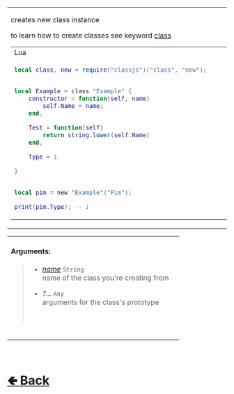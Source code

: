 <table>
<tr><td>

creates new class instance<br>

to learn how to create classes see keyword [class](https://github.com/ReRand/LuaClassJS/wiki/class)

<table>

<tr><td> Lua </td></tr>
<tr><td>

```lua
local class, new = require("classjs")("class", "new");


local Example = class "Example" {
    constructor = function(self, name)
        self.Name = name;
    end,

    Test = function(self)
        return string.lower(self.Name)                            
    end,

    Type = 1

}


local pim = new "Example"("Pim");

print(pim.Type); -- 1
```

</td></tr>
</table>

</td><td> 

<b>Type:</b><br>
- `Function`

</td><td> 

<b>Returns:</b><br>
- [`Prototype`](https://github.com/ReRand/LuaClassJS/wiki/Prototype) (Instance)

</td><td>

<b>Sources:</b><br>
- [classjs / lib / keywords / new](https://github.com/ReRand/LuaClassJS/tree/master/classjs/lib/keywords/new.lua)

</td></tr>

</table>

<table>
<tr>

<td>

#### Arguments:
> - [*name*](https://github.com/ReRand/LuaClassJS/wiki/Prototype.__name) `String`<br>
> name of the class you're creating from<br>
>
> - *?...* `Any`<br>
> arguments for the class's prototype<br>
> <br>

<br>

</td><td>

</td>

</table>

<br> <h1> [🢀 Back](https://github.com/ReRand/LuaClassJS/wiki) </h1>